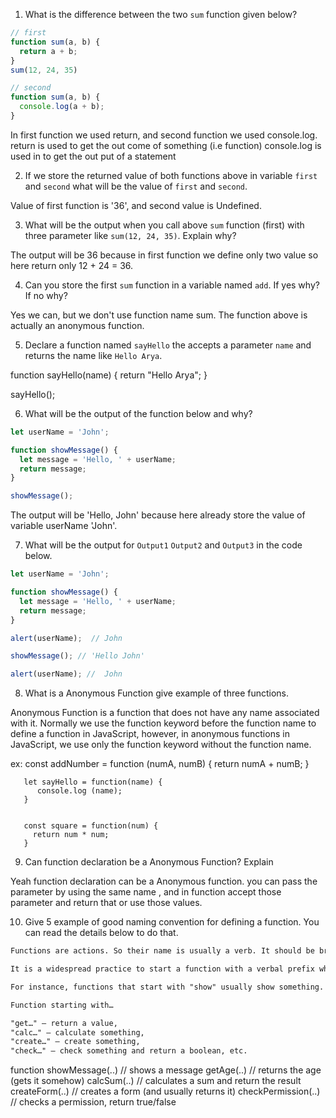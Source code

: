 1. What is the difference between the two `sum` function given below?

```js
// first
function sum(a, b) {
  return a + b;
}
sum(12, 24, 35)

// second
function sum(a, b) {
  console.log(a + b);
}
```
In first function we used return, and second function we used console.log. return is used to get the out come of something (i.e function) console.log is used in to get the out put of a statement



2. If we store the returned value of both functions above in variable `first` and `second` what will be the value of `first` and `second`.

Value of first function is '36', and second value is Undefined.


3. What will be the output when you call above `sum` function (first) with three parameter like `sum(12, 24, 35)`. Explain why?

  The output will be 36 because in first function we define only two value so here return only 12 + 24 = 36.


4. Can you store the first `sum` function in a variable named `add`. If yes why? If no why?

  Yes we can, but we don't use function name sum.  The function above is actually an anonymous function.

5. Declare a function named `sayHello` the accepts a parameter `name` and returns the name like `Hello Arya`.
 
 function sayHello(name) {
  return "Hello Arya";
 }

 sayHello();

6. What will be the output of the function below and why?

```js
let userName = 'John';

function showMessage() {
  let message = 'Hello, ' + userName;
  return message;
}

showMessage();
```
The output will be 'Hello, John' because here already store the value of variable userName 'John'.

7. What will be the output for `Output1` `Output2` and `Output3` in the code below.

```js
let userName = 'John';

function showMessage() {
  let message = 'Hello, ' + userName;
  return message;
}

alert(userName);  // John

showMessage(); // 'Hello John'

alert(userName); //  John
```


8. What is a Anonymous Function give example of three functions.

Anonymous Function is a function that does not have any name associated with it. Normally we use the function keyword before the function name to define a function in JavaScript, however, in anonymous functions in JavaScript, we use only the function keyword without the function name.

  ex:  const addNumber = function (numA, numB) {
         return numA + numB;
       }


       let sayHello = function(name) {
          console.log (name);
       }


       const square = function(num) {
         return num * num;
       }


9. Can function declaration be a Anonymous Function? Explain

Yeah function declaration can be a Anonymous function. you can pass the parameter by using the same name , and in function accept those parameter and return that or use those values.

10. Give 5 example of good naming convention for defining a function. You can read the details below to do that.

```md
Functions are actions. So their name is usually a verb. It should be brief, as accurate as possible and describe what the function does, so that someone reading the code gets an indication of what the function does.

It is a widespread practice to start a function with a verbal prefix which vaguely describes the action. There must be an agreement within the team on the meaning of the prefixes.

For instance, functions that start with "show" usually show something.

Function starting with…

"get…" – return a value,
"calc…" – calculate something,
"create…" – create something,
"check…" – check something and return a boolean, etc.
```
function showMessage(..) // shows a message
getAge(..) // returns the age (gets it somehow)
calcSum(..) // calculates a sum and return the result
createForm(..) // creates a form (and usually returns it)
checkPermission(..) // checks a permission, return true/false